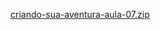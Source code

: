 [criando-sua-aventura-aula-07.zip](https://github.com/user-attachments/files/16981209/criando-sua-aventura-aula-07.zip)
